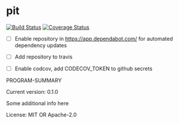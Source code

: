 # pit

[![Build Status](https://travis-ci.org/jcarlosv/pit.svg?branch=master)](https://travis-ci.org/jcarlosv/pit)
[![Coverage Status](https://codecov.io/gh/jcarlosv/pit/branch/master/graph/badge.svg)](https://codecov.io/gh/jcarlosv/pit)

- [ ] Enable repository in https://app.dependabot.com/ for automated dependency updates
- [ ] Add repository to travis
- [ ] Enable codcov, add CODECOV_TOKEN to github secrets


PROGRAM-SUMMARY

Current version: 0.1.0

Some additional info here

License: MIT OR Apache-2.0
